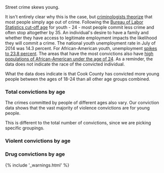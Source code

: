 Street crime skews young. 

It isn't entirely clear why this is the case, but [criminologists theorize](http://www.sagepub.com/upm-data/60294_Chapter_23.pdf) that most people simply age out of crime. Following the [Bureau of Labor Statistics cut-off age](http://www.bls.gov/news.release/pdf/youth.pdf) for youth - 24 - most people commit less crime and often stop altogether by 35. An individual's desire to have a family and whether they have access to legitimate employment impacts the likelihood they will commit a crime. The national youth unemployment rate in July of 2014 was 14.3 percent. For African-American youth, unemployment [spikes to 23.8 percent](http://www.bls.gov/news.release/youth.nr0.htm). The areas that have the most convictions also have [high populations of African-American under the age of 24](http://censusreporter.org/profiles/86000US60621-60621/). As a reminder, the data does not indicate the race of the convicted individual.
 
What the data does indicate is that Cook County has convicted more young people between the ages of 18-24 than all other age groups combined. 


### Total convictions by age

<div class="chart" id="convictions-by-age-chart"></div>

The crimes committed by people of different ages also vary. Our conviction data shows that the vast majority of violence convictions are for young people. 

<div class="alert alert-warning" role="alert">
  <span class="glyphicon glyphicon-warning-sign"></span>
  This is different to the total number of convictions, since we are picking specific groupings.
</div>

### Violent convictions by age

<div class="chart" id="violent-convictions-by-age-chart"></div>

### Drug convictions by age

<div class="chart" id="drug-convictions-by-age-chart"></div>

{% include '_warnings.html' %}
